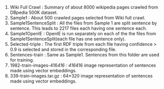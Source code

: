 1. Wiki Full Crawl : Summary of about 8000 wikipedia pages crawled from DBpedia 500K dataset.
2. Sample1 : About 500 crawled pages selected from Wiki full crawl.
3. Sample1SentenceSplit : All the files from Sample 1 are split sentence by sentence. This leads to 2217 files each having one 
sentence each. 
4. Sample1OpenIE : OpenIE is run separately on each of the the files from Sample1SentenceSplit(each file has one sentence only).
5. Selected-triple : The first RDF triple from each file having confidence > 0.9 is selected and stored in the corresponding file.
6. Sentences-train : Same as Sample1. Sentences from this folder are used for training.
7. 1982-train-images-416*416 : 416*416 image representation of sentences made using vector embeddings.
8. 339-train-images.tar.gz : 64*320 image representation of sentences made using vector embeddings.
